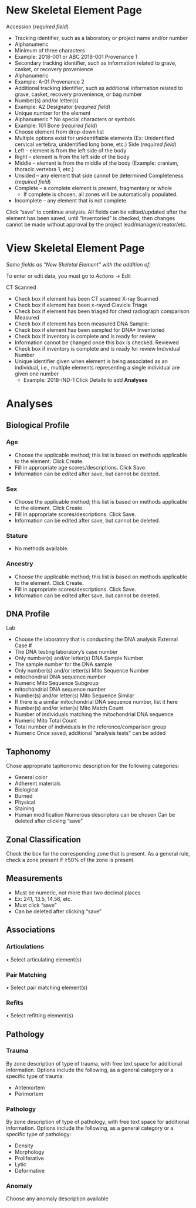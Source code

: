 # New Skeletal Element Page

Accession (*required field*)
* Tracking identifier, such as a laboratory or project name and/or number
* Alphanumeric
* Minimum of three characters
* Example: 2018-001 or ABC 2018-001
Provenance 1
* Secondary tracking identifier, such as information related to grave, casket, or recovery provenience
* Alphanumeric
* Example: A-01
Provenance 2
* Additional tracking identifier, such as additional information related to grave, casket, recovery provenience, or bag number
* Number(s) and/or letter(s)
* Example: A2
Designator (*required field*)
* Unique number for the element
* Alphanumeric  * No special characters or symbols
* Example: 101
Bone (*required field*)
* Choose element from drop-down list
* Multiple options exist for unidentifiable elements (Ex: Unidentified cervical vertebra, unidentified long bone, etc.)
Side (*required field*)
* Left – element is from the left side of the body
* Right – element is from the left side of the body
* Middle – element is from the middle of the body (Example: cranium, thoracic vertebra 1, etc.)
* Unsided – any element that side cannot be determined
Completeness (*required field*)
* Complete – a complete element is present, fragmentary or whole
  * If complete is chosen, all zones will be automatically populated.
* Incomplete – any element that is not complete

Click “save” to continue analysis. All fields can be edited/updated after the element has been saved, until “Inventoried” is checked, then changes cannot be made without approval by the project lead/manager/creator/etc.

# View Skeletal Element Page

*Same fields as “New Skeletal Element” with the addition of:*

To enter or edit data, you must go to *Actions* → Edit

CT Scanned
* Check box if element has been CT scanned
X-ray Scanned
* Check box if element has been x-rayed
Clavicle Triage
* Check box if element has been triaged for chest radiograph comparison
Measured
* Check box if element has been measured
DNA Sample:
* Check box if element has been sampled for DNA* Inventoried
* Check box if inventory is complete and is ready for review
* Information cannot be changed once this box is checked.
Reviewed
* Check box if inventory is complete and is ready for review
Individual Number
* Unique identifier given when element is being associated as an individual, i.e., multiple elements representing a single individual are given one number
  * Example: 2018-IND-1
Click Details to add **Analyses**

# Analyses

## Biological Profile
### Age
* Choose the applicable method; this list is based on methods applicable to the element. Click Create.
* Fill in appropriate age scores/descriptions. Click Save.
* Information can be edited after save, but cannot be deleted.
### Sex
* Choose the applicable method; this list is based on methods applicable to the element. Click Create.
* Fill in appropriate scores/descriptions. Click Save.
* Information can be edited after save, but cannot be deleted.
### Stature
* No methods available.
### Ancestry
* Choose the applicable method; this list is based on methods applicable to the element. Click Create.
* Fill in appropriate scores/descriptions. Click Save.
* Information can be edited after save, but cannot be deleted.


## DNA Profile
Lab 
* Choose the laboratory that is conducting the DNA analysis
External Case #
* The DNA testing laboratory’s case number
* Only number(s) and/or letter(s)
DNA Sample Number 
*	The sample number for the DNA sample
*	Only number(s) and/or letter(s)
Mito Sequence Number
* mitochondrial DNA sequence number
*	Numeric
Mito Sequence Subgroup
*	mitochondrial DNA sequence number
*	Number(s) and/or letter(s)
Mito Sequence Similar
*	If there is a similar mitochondrial DNA sequence number, list it here
*	Number(s) and/or letter(s)
Mito Match Count
*	Number of individuals matching the mitochondrial DNA sequence 
*	Numeric
Mito Total Count
*	Total number of individuals in the reference/comparison group 
*	Numeric
Once saved, additional “analysis tests” can be added

## Taphonomy
Chose appropriate taphonomic description for the following categories:
*	General color
*	Adherent materials
*	Biological
*	Burned
*	Physical
*	Staining
*	Human modification
Numerous descriptors can be chosen
Can be deleted after clicking “save”

## Zonal Classification
Check the box for the corresponding zone that is present.
As a general rule, check a zone present if ≥50% of the zone is present. 

## Measurements
* Must be numeric, not more than two decimal places
* Ex: 241, 13.5, 14.56, etc.
* Must click “save”
* Can be deleted after clicking “save”

## Associations 
### Articulations
•	Select articulating element(s)

### Pair Matching
•	Select pair matching element(s)
### Refits	
•	Select refitting element(s)

## Pathology 
### Trauma 
By zone description of type of trauma, with free text space for additional information.
Options include the following, as a general category or a specific type of trauma:
* Antemortem
* Perimortem

### Pathology
By zone description of type of pathology, with free text space for additional information.
Options include the following, as a general category or a specific type of pathology:
* Density
* Morphology
* Proliferative
* Lytic
* Deformative

### Anomaly
Choose any anomaly description available

